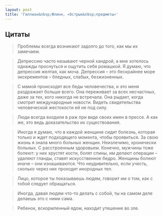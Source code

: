 ```yaml
--- 
layout: post
title: 'Гиллиан&nbsp;Флинн, «Острые&nbsp;предметы»'
---
```


## Цитаты

> Проблемы всегда возникают задолго до того, как мы их замечаем.

> Депрессию часто называют черной хандрой, а мне хотелось однажды проснуться и ощутить себя ромашкой. Я думаю, что депрессия желтая, как моча. Депрессия – это бескрайнее море экскрементов – бледных, слабых, безжизненных.

> С мамой происходят все беды человечества, и это меня раздражает больше всего. Она переживает за всех несчастных, даже за тех, кого никогда не встречала. Она рыдает, когда смотрит международные новости. Видеть свидетельства человеческой жестокости ей не под силу.

> Люди всегда входили в раж при виде своих имен в прессе. А как же, это ведь доказательство их существования.

> Иногда я думаю, что в каждой женщине сидит болезнь, которая только и ждет подходящего момента, чтобы проявиться. За свою жизнь я знала много больных женщин. Неизлечимо, хронически больных. С расстроенным здоровьем. Конечно, мужчины тоже болеют: у них хрустят кости, болят спины, им делают операции – удаляют гланды, ставят искусственное бедро. Женщины болеют иначе – они изнашиваются. Что неудивительно, если учесть, сколько через них проходит инородных тел. 

> Лицо, которое ты показываешь людям, говорит им о том, как с тобой следует обращаться.

> Иногда, давая людям что-то делать с собой, ты на самом деле делаешь это с ними сама.

> Ребенок, вскормленный ядом, находит утешение во зле.

